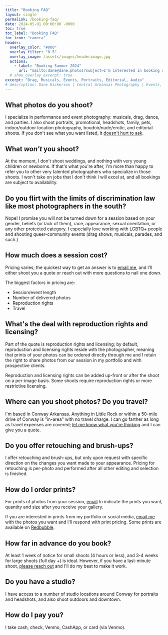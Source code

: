 ```yaml
---
title: "Booking FAQ"
layout: single
permalink: /booking-faq/
date: 2024-05-01 00:00:00 -0000
toc: true
toc_label: "Booking FAQ"
toc_icon: "camera" 
header:
  overlay_color: "#000"
  overlay_filter: "0.5"
  overlay_image: /assets/images/headerimage.jpg
  actions:
    - label: "Booking Summer 2024"
      url: "mailto:dane@dane.photos?subject=I'm interested in booking a photo session or event."
  # show_overlay_excerpt: true
excerpt: "Drag, Musicals, Events, Portraits, Editorial, Audio"
# description: Dane Dickerson | Central Arkansas Photography | Events, Drag, Musicals, Portraits, and Art
---
```


## What photos do you shoot?

I specialize in performance and event photography: musicals, drag, dance, and parties. I also shoot portraits, promotional, headshots, family, pets, indoor/outdoor location photography, boudoir/nude/erotic, and editorial shoots. If you don't see what you want listed, it [doesn't hurt to ask](mailto:mailto:dane@dane.photos).

## What *won't* you shoot?

At the moment, I don't shoot weddings, and nothing with very young children or newborns. If that's what you're after, I'm more than happy to refer you to other very talented photographers who specialize in those shoots. I won't take on jobs that I don't think I will excel at, and all bookings are subject to availability.

## Do you flirt with the limits of discrimination law like most photographers in the south?

Nope! I promise you will not be turned down for a session based on your gender, beliefs (or lack of them), race, appearance, sexual orientation, or any other protected category. I especially love working with LGBTQ+ people and shooting queer-community events (drag shows, musicals, parades, and such.)

## How much does a session cost?

Pricing varies; the quickest way to get an answer is to [email me](mailto:mailto:dane@dane.photos), and I'll either shoot you a quote or reach out with more questions to nail one down.

The biggest factors in pricing are:

* Session/event length
* Number of delivered photos
* Reproduction rights
* Travel

## What's the deal with reproduction rights and licensing?

Part of the quote is reproduction rights and licensing; by default, reproduction and licensing rights reside with the photographer, meaning that prints of your photos can be ordered directly through me and I retain the right to share photos from our session in my portfolio and with prospective clients.

Reproduction and licensing rights can be added up-front or after the shoot on a per-image basis. Some shoots require reproduction rights or more restrictive licensing.

## Where can you shoot photos? Do you travel?

I'm based in Conway Arkansas. Anything in Little Rock or within a 50-mile drive of Conway is "in-area" with no  travel charge. I can go farther as long as travel expenses are covered; [let me know what you're thinking](mailto:mailto:dane@dane.photos) and I can give you a quote.

## Do you offer retouching and brush-ups?

I offer retouching and brush-ups, but only upon request with specific direction on the changes you want made to your appearance. Pricing for retouching is per-photo and performed after all other editing and selection is finished.

## How do I order prints?

For prints of photos from your session, [email](mailto:mailto:dane@dane.photos) to indicate the prints you want, quantity and size after you receive your gallery.

If you are interested in prints from my portfolio or social media, [email me](mailto:mailto:dane@dane.photos) with the photos you want and I'll respond with print pricing. Some prints are available on [Redbubble](/design/).

## How far in advance do you book?

At least 1 week of notice for small shoots (4 hours or less), and 3-4 weeks for large shoots (full day +) is ideal. However, if you have a last-minute shoot, [please reach out](mailto:mailto:dane@dane.photos) and I'll do my best to make it work.

## Do you have a studio?

I have access to a number of studio locations around Conway for portraits and headshots, and also shoot outdoors and downtown.

## How do I pay you?

I take cash, check, Venmo, CashApp, or card (via Venmo).